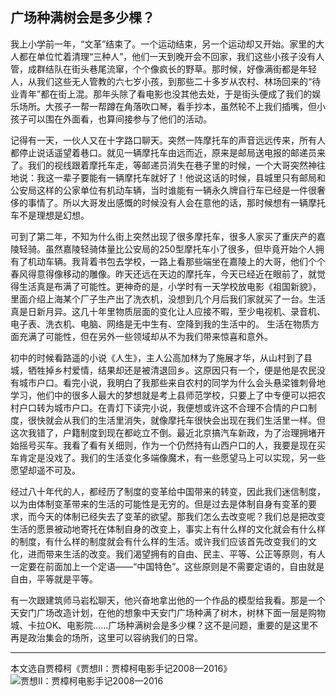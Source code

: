 ##  广场种满树会是多少棵？

我上小学前一年，“文革”结束了。一个运动结束，另一个运动却又开始。家里的大人都在单位忙着清理“三种人”，他们一天到晚开会不回家，我们这些小孩子没有人管，成群结队在街头巷尾流窜，个个像疯长的野草。那时候，好像满街都是年轻人，从我们这些无人管教的六七岁小孩，到那些二十多岁从农村、林场回来的“待业青年”都在街上混。那年头除了看电影也没其他去处，于是街头便成了我们的娱乐场所。大孩子一帮一帮蹲在角落吹口琴，看手抄本，虽然轮不上我们插嘴，但小孩子可以围在外面看，也算间接参与了他们的活动。

记得有一天，一伙人又在十字路口聊天。突然一阵摩托车的声音远远传来，所有人都停止说话遥望着巷口。就见一辆摩托车由远而近，原来是邮局送电报的邮递员来了。我们的视线跟着摩托车走，等邮递员消失在巷子里的时候，一个大哥突然神往地说：我这一辈子要能有一辆摩托车就好了！他说这话的时候，县城里只有邮局和公安局这样的公家单位有机动车辆，当时谁能有一辆永久牌自行车已经是一件很奢侈的事情了。所以大哥发出感慨的时候没有人会在意他的话，那时候想有一辆摩托车不是理想是幻想。

可到了第二年，不知为什么街上突然出现了很多摩托车，很多人家买了重庆产的嘉陵轻骑。虽然嘉陵轻骑体量比公安局的250型摩托车小了很多，但毕竟开始个人拥有了机动车辆。我背着书包去学校，一路上看那些端坐在嘉陵上的大哥，他们个个春风得意得像移动的雕像。昨天还远在天边的摩托车，今天已经近在眼前了，就觉得生活真是布满了可能性。更神奇的是，小学时有一天学校放电影《祖国新貌》，里面介绍上海某个厂子生产出了洗衣机，没想到几个月后我们家就买了一台。生活真是日新月异。这几十年里物质层面的变化让人应接不暇，至少电视机、录音机、电子表、洗衣机、电脑、网络是无中生有、空降到我的生活中的。
生活在物质方面充满了可能性，但在另外一些领域却从不为我们带来惊喜和意外。

初中的时候看路遥的小说《人生》，主人公高加林为了施展才华，从山村到了县城，牺牲掉乡村爱情，结果却还是被清退回乡。这原因只有一个，便是他是农民没有城市户口。看完小说，我明白了我那些来自农村的同学为什么会头悬梁锥刺骨地学习，他们中的很多人最大的梦想就是考上县师范学校，只要上了中专便可以把农村户口转为城市户口。在青灯下读完小说，我便想或许这不合理不合情的户口制度，很快就会从我们的生活里消失，就像摩托车很快会出现在我们生活里一样。但这次我错了，户籍制度到现在都屹立不倒。最近北京搞汽车新政，为了治理拥堵开始摇号买车。我看了看有关细则，作为一个仍然持有山西户口的人，我要是现在买车肯定是没戏了。我们的生活变化多端像魔术，有一些愿望马上可以实现，另一些愿望却遥不可及。

经过八十年代的人，都经历了制度的变革给中国带来的转变，因此我们迷信制度，以为由体制变革带来的生活的可能性是无穷的。但是过去是体制自身有变革的要求，而今天的体制已经失去了变革的欲望。那我们怎么去改变呢？我们总是把改变生活的愿景被动地寄托在体制自身的改变上，事实上有什么样的文化就会有什么样的制度，有什么样的制度就会有什么样的生活。或许我们应该首先改变我们的文化，进而带来生活的改变。我们渴望拥有的自由、民主、平等、公正等原则，有人一定要在前面加上一个定语——“中国特色”。这些原则是不需要定语的，自由就是自由，平等就是平等。

有一次跟建筑师马岩松聊天，他兴奋地拿出他的一个作品的模型给我看。那是一个天安门广场改造计划，在他的想象中天安门广场种满了树木，树林下面一层是购物城、卡拉OK、电影院……广场种满树会是多少棵？这不是问题，重要的是这里不再是政治集会的场所，这里可以容纳我们的日常。

--------------------------------------------
本文选自贾樟柯《贾想Ⅱ：贾樟柯电影手记2008—2016》
![贾想Ⅱ：贾樟柯电影手记2008—2016](https://upload-images.jianshu.io/upload_images/2753394-aa8f975bc5cbacc5.png?imageMogr2/auto-orient/strip%7CimageView2/2/w/1240)
